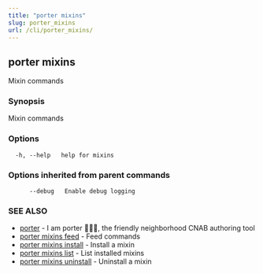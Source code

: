 ```yaml
---
title: "porter mixins"
slug: porter_mixins
url: /cli/porter_mixins/
---
```

## porter mixins

Mixin commands

### Synopsis

Mixin commands

### Options

```
  -h, --help   help for mixins
```

### Options inherited from parent commands

```
      --debug   Enable debug logging
```

### SEE ALSO

* [porter](/cli/porter/)	 - I am porter 👩🏽‍✈️, the friendly neighborhood CNAB authoring tool
* [porter mixins feed](/cli/porter_mixins_feed/)	 - Feed commands
* [porter mixins install](/cli/porter_mixins_install/)	 - Install a mixin
* [porter mixins list](/cli/porter_mixins_list/)	 - List installed mixins
* [porter mixins uninstall](/cli/porter_mixins_uninstall/)	 - Uninstall a mixin

